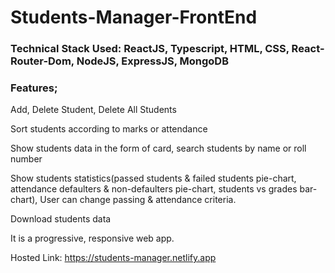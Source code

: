 # Students-Manager-FrontEnd

### Technical Stack Used: ReactJS, Typescript, HTML, CSS, React- Router-Dom, NodeJS, ExpressJS, MongoDB

### Features;

Add, Delete Student, Delete All Students

Sort students according to marks or attendance

Show students data in the form of card, search students by name or roll number

Show students statistics(passed students & failed students pie-chart, attendance defaulters & non-defaulters pie-chart, students vs grades bar-chart), User can change passing & attendance criteria.

Download students data

It is a progressive, responsive web app.

Hosted Link: https://students-manager.netlify.app

